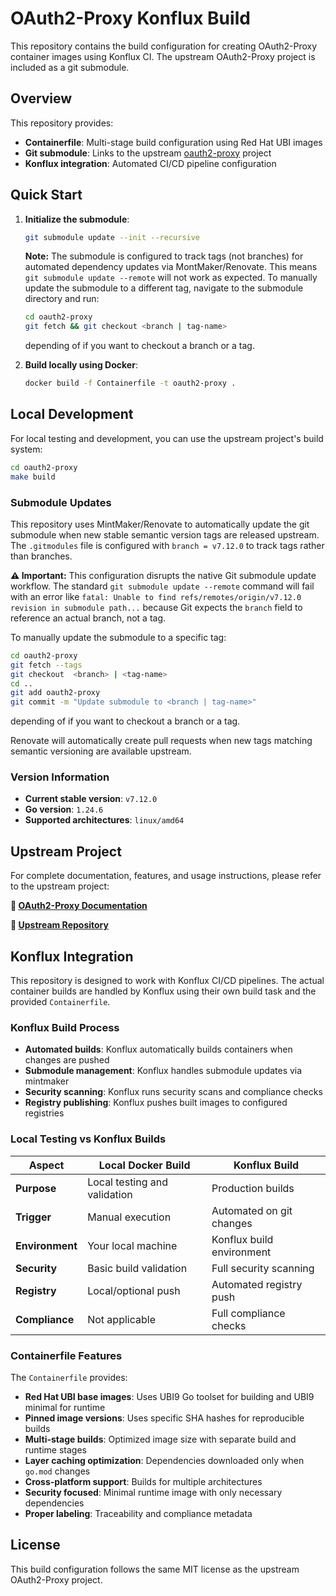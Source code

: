 # OAuth2-Proxy Konflux Build

This repository contains the build configuration for creating OAuth2-Proxy container images using Konflux CI. The upstream OAuth2-Proxy project is included as a git submodule.

## Overview

This repository provides:

- **Containerfile**: Multi-stage build configuration using Red Hat UBI images
- **Git submodule**: Links to the upstream [oauth2-proxy](https://github.com/oauth2-proxy/oauth2-proxy) project
- **Konflux integration**: Automated CI/CD pipeline configuration

## Quick Start

1. **Initialize the submodule**:

   ```bash
   git submodule update --init --recursive
   ```

   **Note:** The submodule is configured to track tags (not branches) for automated dependency updates via MontMaker/Renovate. This means `git submodule update --remote` will not work as expected. To manually update the submodule to a different tag, navigate to the submodule directory and run:

   ```bash
   cd oauth2-proxy
   git fetch && git checkout <branch | tag-name>
   ```

   depending of if you want to checkout a branch or a tag.

2. **Build locally using Docker**:

   ```bash
   docker build -f Containerfile -t oauth2-proxy .
   ```

## Local Development

For local testing and development, you can use the upstream project's build system:

```bash
cd oauth2-proxy
make build
```

### Submodule Updates

This repository uses MintMaker/Renovate to automatically update the git submodule when new stable semantic version tags are released upstream. The `.gitmodules` file is configured with `branch = v7.12.0` to track tags rather than branches.

**⚠️ Important:** This configuration disrupts the native Git submodule update workflow. The standard `git submodule update --remote` command will fail with an error like `fatal: Unable to find refs/remotes/origin/v7.12.0 revision in submodule path...` because Git expects the `branch` field to reference an actual branch, not a tag.

To manually update the submodule to a specific tag:

```bash
cd oauth2-proxy
git fetch --tags
git checkout  <branch> | <tag-name>
cd ..
git add oauth2-proxy
git commit -m "Update submodule to <branch | tag-name>"
```

depending of if you want to checkout a branch or a tag.

Renovate will automatically create pull requests when new tags matching semantic versioning are available upstream.

### Version Information

- **Current stable version**: `v7.12.0`
- **Go version**: `1.24.6`
- **Supported architectures**: `linux/amd64`

## Upstream Project

For complete documentation, features, and usage instructions, please refer to the upstream project:

**📖 [OAuth2-Proxy Documentation](https://oauth2-proxy.github.io/oauth2-proxy/)**

**🔗 [Upstream Repository](https://github.com/oauth2-proxy/oauth2-proxy)**

## Konflux Integration

This repository is designed to work with Konflux CI/CD pipelines. The actual container builds are handled by Konflux using their own build task and the provided `Containerfile`.

### Konflux Build Process

- **Automated builds**: Konflux automatically builds containers when changes are pushed
- **Submodule management**: Konflux handles submodule updates via mintmaker
- **Security scanning**: Konflux runs security scans and compliance checks
- **Registry publishing**: Konflux pushes built images to configured registries

### Local Testing vs Konflux Builds

| Aspect | Local Docker Build | Konflux Build |
|--------|-------------------|---------------|
| **Purpose** | Local testing and validation | Production builds |
| **Trigger** | Manual execution | Automated on git changes |
| **Environment** | Your local machine | Konflux build environment |
| **Security** | Basic build validation | Full security scanning |
| **Registry** | Local/optional push | Automated registry push |
| **Compliance** | Not applicable | Full compliance checks |

### Containerfile Features

The `Containerfile` provides:

- **Red Hat UBI base images**: Uses UBI9 Go toolset for building and UBI9 minimal for runtime
- **Pinned image versions**: Uses specific SHA hashes for reproducible builds
- **Multi-stage builds**: Optimized image size with separate build and runtime stages
- **Layer caching optimization**: Dependencies downloaded only when `go.mod` changes
- **Cross-platform support**: Builds for multiple architectures
- **Security focused**: Minimal runtime image with only necessary dependencies
- **Proper labeling**: Traceability and compliance metadata

## License

This build configuration follows the same MIT license as the upstream OAuth2-Proxy project.
